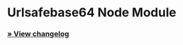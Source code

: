 **Urlsafebase64 Node Module**
=============================

### [» View changelog](./manual/CHANGELOG.html)